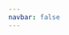 ```yaml
---
navbar: false
---
```


<template>
  <div class="container">
    <div id="map-container"></div>
    <div class="mask"></div>
    <div class="center">
      <h1>地图</h1>
      <p>新监管态势感知出品</p>
      <div class="buttons">
        <button @click="$router.push('/api-reference/map')">配置指南</button>
        <button @click="$router.push('/guide')">快速入门</button>
      </div>
    </div>
  </div>
</template>

<script>
import "comments-map/dist/mapbox-gl.css";
import style from "./mapStyle.js";
import geojson from "docs/assets/json/hangzhou_motorway.json";

export default {
  data: () => ({
    map: null,
    blur: 50,
    duration: 1000,
    frameId: 0,
    timer: 0
  }),
  mounted() {
    window.devicePixelRatio = 2
    import('comments-map').then(module => {
      const mapboxgl = module.default
      this.map = new mapboxgl.Map({
        container: "map-container",
        zoom: 15.7,
        center: [120.233817, 30.305606],
        pitch: 71,
        bearing: 0,
        style,
        hash: false,
        antialias: true,
        fixedZoom: true,
        devicePixelRatio: 2
      });
      this.map.on("map.ready", () => {
        this.addBuildings()
        this.addRoads();
        this.setDOF();
        this.setRotate()
        this.setBreath()
      })
    })
  },
  methods: {
    addRoads() {
      this.map.addSource("hangzhou_motorway", {
        type: "geojson",
        data: geojson,
      });
      this.map.addLayer({
        id: "hangzhou_motorway_layer",
        type: "line",
        source: "hangzhou_motorway",
        layout: {
          "line-join": "miter",
          "line-cap": "butt",
        },
        paint: {
          "line-color": "#f00",
          "line-width": 30,
          "line-opacity": 0.5,
          "line-blur": 50,
          "line-opacity-transition": {
            "duration": this.duration,
            "delay": 0
          }
        },
      }, '3d-buildings');
      this.map.addLayer({
        id: "hangzhou_motorway_layer2",
        type: "line",
        source: "hangzhou_motorway",
        layout: {
          "line-join": "miter",
          "line-cap": "butt",
        },
        paint: {
          "line-color": "#F1401E",
          "line-width": 10,
          "line-opacity": 0.2,
          "line-blur": 5,
 
        },
      }, '3d-buildings');
      this.map.addLayer({
        id: "hangzhou_motorway_layer3",
        type: "line",
        source: "hangzhou_motorway",
        layout: {
          "line-join": "miter",
          "line-cap": "butt",
        },
        paint: {
          "line-color": "#FFD372",
          "line-width": 2,
          "line-opacity": 1,
          "line-blur": 1,
        },
      }, '3d-buildings');
    },
    addBuildings() {
      this.map.addBuildings({
        activeZoom: 9,
        removeZoom: 7,
        opacity: 1,
        sourceLayer: "building",
        heightField: "render_height",
        buildingColor: "#fff",
      });
    },
    setDOF() {
      this.map.setDOF({
        enable: true,
        blurRadius: 8,
        near: 0.55,
        nearRange: 0.1,
        far: 0.65,
        farRange: 0.15,
      });
    },
    setRotate() {
      const bearing = this.map.getBearing();
      this.map.rotateTo(bearing + 0.1, { duration: 0 });
      this.frameId = requestAnimationFrame(() => this.setRotate.call(this, false));
    },
    setBreath() {
      this.blur = 1
      this.map.setPaintProperty('hangzhou_motorway_layer', 'line-opacity', this.blur)
      this.timer = setInterval(() => {
        if (this.blur === 1) {
          this.blur = 0.5
        } else {
          this.blur = 1
        }
        this.map.setPaintProperty('hangzhou_motorway_layer', 'line-opacity', this.blur)
      }, this.duration);
    }
  },
  beforeDestroy() {
    this.map.destroy()
    cancelAnimationFrame(this.frameId)
    clearInterval(this.timer)
  },
};
</script>
<style lang="less" scoped>
.container {
  position: absolute;
  left: 0;
  top: 0;
  right: 0;
  bottom: 0;
  margin: 0 !important;
  #map-container {
    width: 100%;
    height: 100%;
    z-index: 1;
  }
  .mask {
    position: absolute;
    left: 0;
    top: 0;
    right: 0;
    bottom: 0;
    z-index: 2;
    pointer-events: none;
    background: #000;
    opacity: 0.4;
  }
  .center {
    width: 260px;
    position: absolute;
    left: 50%;
    top: 40%;
    transform: translate(-50%, -50%);
    z-index: 3;
    text-align: center;
    h1 {
      color: #fff;
      font-size: 55px;
      margin-bottom: 20px;
    }
    p{
      margin-top: 0;
      color: #fff;
      margin-bottom: 40px;
    }
    .buttons {
      display: flex;
      align-items: center;
      justify-content: space-between;
      button {
        width: 100px;
        height: 50px;
        font-size: 18px;
        border-radius: 5px;
        cursor: pointer;
        &:first-child {
          background: transparent;
          border: 1px solid #fff;
          color: #fff;
        }
        &:last-child {
          background: #4954E6;
          border: 1px solid #4954E6;
          color: #fff;
        }
      }
    }
  }
}
</style>
